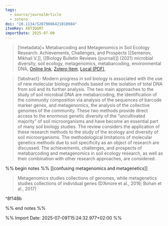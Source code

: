 ```yaml
---
tags:
  - source/journalArticle
  - zotero
doi: "10.1134/S2079086421010084"
itemKey: X8T3QGM7
importDate: 2025-07-09
---
```

>[!metadata]+
> Metabarcoding and Metagenomics in Soil Ecology Research: Achievements, Challenges, and Prospects
> [[Semenov, Mikhail V.]], 
> [[Biology Bulletin Reviews (journal)]] (2021)
> microbial diversity, soil ecology, metagenomics, metabarcoding, environmental DNA, 
> [Online link](http://link.springer.com/10.1134/S2079086421010084), [Zotero Item](zotero://select/library/items/X8T3QGM7), [Local (PDF)](file://C:/Users/aburg/Documents/references/zotero/storage/D73NK33A/Semenov2021_MetabarcodingMetagenomics.pdf), 

>[!abstract]-
>Modern progress in soil biology is associated with the use of new molecular biology methods based on the isolation of total DNA from soil and its further analysis. The two main approaches to the study of soil microbial DNA are metabarcoding, the identification of the community composition via analysis of the sequences of barcode marker genes, and metagenomics, the analysis of the collective genomes of the community. These two methods provide direct access to the enormous genetic diversity of the “uncultivated majority” of soil microorganisms and have become an essential part of many soil biology studies. The review considers the application of these research methods to the study of the ecology and diversity of soil microorganisms. The methodological limitations of molecular genetics methods due to soil specificity as an object of research are discussed. The achievements, challenges, and prospects of metabarcoding and metagenomics in soil ecology research, as well as their combination with other research approaches, are considered.

%% begin notes %%
[[confusing metagenomics and metagenetics]]
> Metagenomics studies collections of genomes, while metagenetics studies collections of individual genes (D’Amore et al., 2016; Bohan et al., 2017)

^8f148b


%% end notes %%

%% Import Date: 2025-07-09T15:24:32.977+02:00 %%
